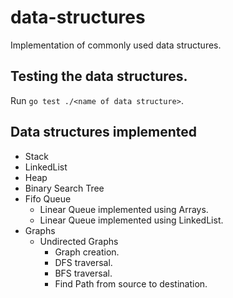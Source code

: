 # data-structures
Implementation of commonly used data structures.

## Testing the data structures.
Run `go test ./<name of data structure>`.

## Data structures implemented
* Stack
* LinkedList
* Heap
* Binary Search Tree
* Fifo Queue
  - Linear Queue implemented using Arrays.
  - Linear Queue implemented using LinkedList.
* Graphs
  - Undirected Graphs
    - Graph creation.
	- DFS traversal.
	- BFS traversal.
	- Find Path from source to destination.
